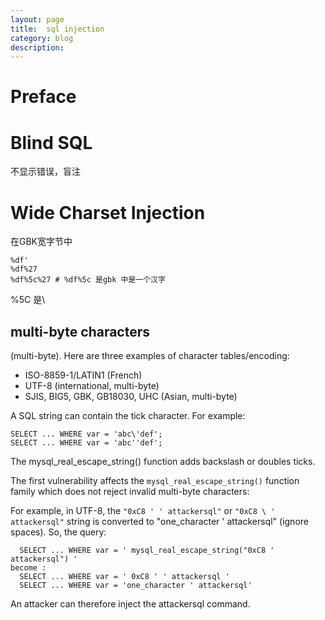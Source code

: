 ```yaml
---
layout: page
title:	sql injection
category: blog
description: 
---
```

# Preface

# Blind SQL
不显示错误，盲注

# Wide Charset Injection
在GBK宽字节中

	%df'
	%df%27
	%df%5c%27 # %df%5c 是gbk 中是一个汉字

%5C 是\

##  multi-byte characters
(multi-byte). Here are three examples of character tables/encoding:

 - ISO-8859-1/LATIN1 (French)
 - UTF-8 (international, multi-byte)
 - SJIS, BIG5, GBK, GB18030, UHC (Asian, multi-byte)

A SQL string can contain the tick character. For example:

	SELECT ... WHERE var = 'abc\'def';
	SELECT ... WHERE var = 'abc''def';

The mysql_real_escape_string() function adds backslash or doubles ticks.

The first vulnerability affects the `mysql_real_escape_string()` function family which does not reject invalid multi-byte characters:

For example, in UTF-8, the `"0xC8 ' ' attackersql"` or `"0xC8 \ ' attackersql"` string is converted to "one_character ' attackersql" (ignore spaces). So, the query:

	  SELECT ... WHERE var = ' mysql_real_escape_string("0xC8 ' attackersql") '
	become :
	  SELECT ... WHERE var = ' 0xC8 ' ' attackersql '
	  SELECT ... WHERE var = 'one_character ' attackersql'

An attacker can therefore inject the attackersql command.
